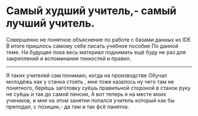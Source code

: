 # Самый худший учитель,- самый лучший учитель. 
Совершенно не понятное объяснение 
по работе с базами данных из 
IDE
В итоге пришлось самому себе писать учебное пособие
По данной теме.
На будущее пока весь материал поднимать ещё буду
не раз для закреплений и вспоминания тонкостей и правил.
___
Я таких учителей сам понимаю, когда на производстве 
Обучал молодёжь как у станка стоять , мне тоже казалось ну чего 
там не понятного, берёшь заготовку суёшь правильной стороной 
в станок руку не суёшь и так до самой пенсии, 
А вот теперь я на месте моих учеников, и мне на этом занятии 
попался учитель который как бы преподал, с позиции,-
да там и так фсё панятна.